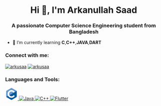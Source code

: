 <h1 align="center">Hi 👋, I'm Arkanullah Saad</h1>
<h3 align="center">A passionate Computer Science Engineering student from Bangladesh</h3>

- 🌱 I’m currently learning **C**,**C++**,**JAVA**,**DART**

<h3 align="left">Connect with me:</h3>
<p align="left">
<a href="https://fb.com/arkusaa" target="blank"><img align="center" src="https://raw.githubusercontent.com/rahuldkjain/github-profile-readme-generator/master/src/images/icons/Social/facebook.svg" alt="arkusaa" height="30" width="40" /></a>
<a href="https://instagram.com/arkusaa" target="blank"><img align="center" src="https://raw.githubusercontent.com/rahuldkjain/github-profile-readme-generator/master/src/images/icons/Social/instagram.svg" alt="arkusaa" height="30" width="40" /></a>
</p>

<h3 align="left">Languages and Tools:</h3>
<p align="left">
    <a href="https://www.cprogramming.com/" target="_blank" rel="noreferrer">
        <img src="https://raw.githubusercontent.com/devicons/devicon/master/icons/c/c-original.svg" alt="C" width="40" height="40"/>
    </a>
   <a href="https://www.java.com/" target="_blank" rel="noreferrer">
    <img src="https://www.java.com/_cache_114a/_themesdelivery/JCOM_Base_Theme/assets/img/Java-horz-wht.svg" alt="Java" width="40" height="40"/>
    </a>
    <a href="https://isocpp.org/" target="_blank" rel="noreferrer">
        <img src="URL_TO_CPP_ICON" alt="C++" width="40" height="40"/>
    </a>
    <a href="https://flutter.dev/" target="_blank" rel="noreferrer">
        <img src="URL_TO_FLUTTER_ICON" alt="Flutter" width="40" height="40"/>
    </a>
    <!-- Add other tools/icons as needed -->
</p>
